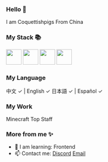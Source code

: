 ### Hello 👋

I am Coquettishpigs From China

### My Stack 📚

<p align="left">
  <img src='https://raw.githubusercontent.com/sammwyy/sammwyy/master/skills/css.png' height='42px'/>
  <img src='https://raw.githubusercontent.com/sammwyy/sammwyy/master/skills/html.png' height='42px'>
  <img src='https://raw.githubusercontent.com/sammwyy/sammwyy/master/skills/java.png' height='42px'>
  <img src='https://raw.githubusercontent.com/sammwyy/sammwyy/master/skills/javascript.jpg' height='42px'>
</p>

### My Language

中文 ✓ | English ✓ 
日本語 ✓ | Español ✓

### My Work

Minecraft Top Staff

### More from me ✨

- 🌱 I am learning: Frontend
- 📫 Contact me: [Discord](Coquettishpig#5454) [Email](mailto:2609014562@qq.com)
